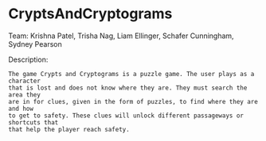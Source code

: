 # CryptsAndCryptograms

Team: Krishna Patel, Trisha Nag, Liam Ellinger, Schafer Cunningham, Sydney Pearson

Description:

    The game Crypts and Cryptograms is a puzzle game. The user plays as a character
    that is lost and does not know where they are. They must search the area they
    are in for clues, given in the form of puzzles, to find where they are and how
    to get to safety. These clues will unlock different passageways or shortcuts that
    that help the player reach safety.


